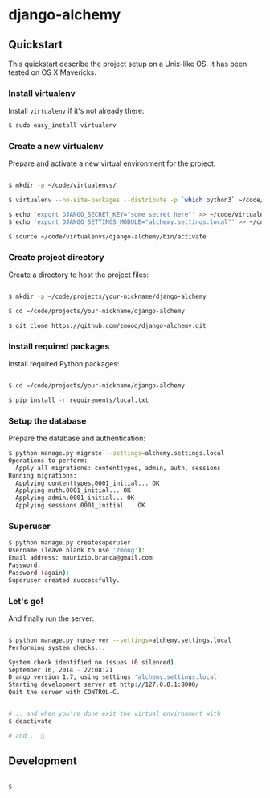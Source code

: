 # django-alchemy

## Quickstart

This quickstart describe the project setup on a Unix-like OS. It has been tested on OS X Mavericks.

### Install virtualenv

Install `virtualenv` if it's not already there:

```bash
$ sudo easy_install virtualenv
```

### Create a new virtualenv

Prepare and activate a new virtual environment for the project:

```bash

$ mkdir -p ~/code/virtualenvs/

$ virtualenv --no-site-packages --distribute -p `which python3` ~/code/virtualenvs/django-alchemy

$ echo 'export DJANGO_SECRET_KEY="some secret here"' >> ~/code/virtualenvs/django-alchemy/bin/activate
$ echo 'export DJANGO_SETTINGS_MODULE="alchemy.settings.local"' >> ~/code/virtualenvs/django-alchemy/bin/activate

$ source ~/code/virtualenvs/django-alchemy/bin/activate
```


### Create project directory

Create a directory to host the project files:

```bash

$ mkdir -p ~/code/projects/your-nickname/django-alchemy

$ cd ~/code/projects/your-nickname/django-alchemy

$ git clone https://github.com/zmoog/django-alchemy.git

```


### Install required packages

Install required Python packages:

```bash

$ cd ~/code/projects/your-nickname/django-alchemy

$ pip install -r requirements/local.txt

```

### Setup the database

Prepare the database and authentication:

```bash
$ python manage.py migrate --settings=alchemy.settings.local
Operations to perform:
  Apply all migrations: contenttypes, admin, auth, sessions
Running migrations:
  Applying contenttypes.0001_initial... OK
  Applying auth.0001_initial... OK
  Applying admin.0001_initial... OK
  Applying sessions.0001_initial... OK

```

### Superuser

```bash
$ python manage.py createsuperuser
Username (leave blank to use 'zmoog'):
Email address: maurizio.branca@gmail.com
Password:
Password (again):
Superuser created successfully.
```

### Let's go!

And finally run the server:

```bash

$ python manage.py runserver --settings=alchemy.settings.local
Performing system checks...

System check identified no issues (0 silenced).
September 16, 2014 - 22:08:21
Django version 1.7, using settings 'alchemy.settings.local'
Starting development server at http://127.0.0.1:8000/
Quit the server with CONTROL-C.


# .. and when you're done exit the virtual environment with
$ deactivate

# and .. 🍺

```

## Development

```bash

$

```
